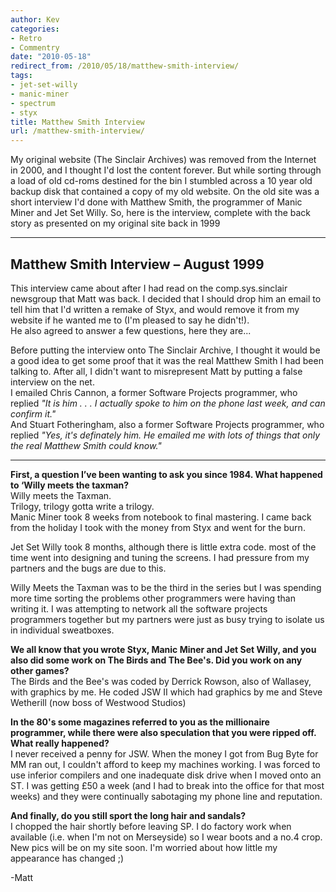 ```yaml
---
author: Kev
categories:
- Retro
- Commentry
date: "2010-05-18"
redirect_from: /2010/05/18/matthew-smith-interview/
tags:
- jet-set-willy
- manic-miner
- spectrum
- styx
title: Matthew Smith Interview
url: /matthew-smith-interview/
---
```

My original website (The Sinclair Archives) was removed from the Internet in 2000, and I thought I'd lost the content forever. But while sorting through a load of old cd-roms destined for the bin I stumbled across a 10 year old backup disk that contained a copy of my old website. On the old site was a short interview I'd done with Matthew Smith, the programmer of Manic Miner and Jet Set Willy. So, here is the interview, complete with the back story as presented on my original site back in 1999

---

## Matthew Smith Interview &#8211; August 1999 ##

This interview came about after I had read on the comp.sys.sinclair newsgroup that Matt was back. I decided that I should drop him an email to tell him that I'd written a remake of Styx, and would remove it from my website if he wanted me to (I'm pleased to say he didn't!).  
He also agreed to answer a few questions, here they are...

Before putting the interview onto The Sinclair Archive, I thought it would be a good idea to get some proof that it was the real Matthew Smith I had been talking to. After all, I didn't want to misrepresent Matt by putting a false interview on the net.  
I emailed Chris Cannon, a former Software Projects programmer, who replied *"It is him . . . I actually spoke to him on the phone last week, and can confirm it."*  
And Stuart Fotheringham, also a former Software Projects programmer, who replied *"Yes, it's definately him. He emailed me with lots of things that only the real Matthew Smith could know."*

---

**First, a question I&#8217;ve been wanting to ask you since 1984. What happened to &#8216;Willy meets the taxman?**  
Willy meets the Taxman.  
Trilogy, trilogy gotta write a trilogy.  
Manic Miner took 8 weeks from notebook to final mastering. I came back from the holiday I took with the money from Styx and went for the burn.
  
Jet Set Willy took 8 months, although there is little extra code. most of the time went into designing and tuning the screens. I had pressure from my partners and the bugs are due to this.

Willy Meets the Taxman was to be the third in the series but I was spending more time sorting the problems other programmers were having than writing it. I was attempting to network all the software projects programmers together but my partners were just as busy trying to isolate us in individual sweatboxes.

**We all know that you wrote Styx, Manic Miner and Jet Set Willy, and you also did some work on The Birds and The Bee's. Did you work on any other games?**  
The Birds and the Bee's was coded by Derrick Rowson, also of Wallasey, with graphics by me. He coded JSW II which had graphics by me and Steve Wetherill (now boss of Westwood Studios)

**In the 80's some magazines referred to you as the millionaire programmer, while there were also speculation that you were ripped off. What really happened?**  
I never received a penny for JSW. When the money I got from Bug Byte for MM ran out, I couldn't afford to keep my machines working. I was forced to use inferior compilers and one inadequate disk drive when I moved onto an ST. I was getting £50 a week (and I had to break into the office for that most weeks) and they were continually sabotaging my phone line and reputation.
 
**And finally, do you still sport the long hair and sandals?**  
I chopped the hair shortly before leaving SP. I do factory work when available (i.e. when I'm not on Merseyside) so I wear boots and a no.4 crop. New pics will be on my site soon. I'm worried about how little my appearance has changed ;)
 
-Matt